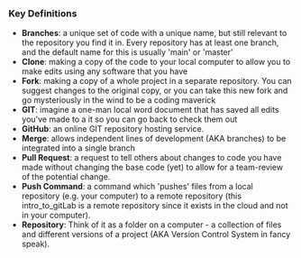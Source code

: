 ### Key Definitions
- **Branches**: a unique set of code with a unique name, but still relevant to the repository you find it in. Every repository has at least one branch, and the default name for this is usually 'main' or 'master'
- **Clone**: making a copy of the code to your local computer to allow you to make edits using any software that you have
- **Fork**: making a copy of a whole project in a separate repository. You can suggest changes to the original copy, or you can take this new fork and go mysteriously in the wind to be a coding maverick
- **GIT**: imagine a one-man local word document that has saved all edits you've made to a it so you can go back to check them out
- **GitHub**: an online GIT repository hosting service.
- **Merge**: allows independent lines of development (AKA branches) to be integrated into a single branch
- **Pull Request**: a request to tell others about changes to code you have made without changing the base code (yet) to allow for a team-review of the potential change.
- **Push Command**: a command which 'pushes' files from a local repository (e.g. your computer) to a remote repository (this intro_to_gitLab is a remote repository since it exists in the cloud and not in your computer).
- **Repository**: Think of it as a folder on a computer - a collection of files and different versions of a project (AKA Version Control System in fancy speak).
